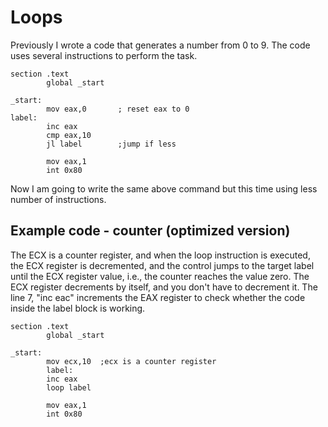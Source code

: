 # Loops 

Previously I wrote a code that generates a number from 0 to 9. The code uses several instructions to perform the task. 

```assembly
section .text
        global _start

_start:
        mov eax,0       ; reset eax to 0
label:
        inc eax
        cmp eax,10
        jl label        ;jump if less

        mov eax,1
        int 0x80
```

Now I am going to write the same above command but this time using less number of instructions.

## Example code - counter (optimized version)

The ECX is a counter register, and when the loop instruction is executed, the ECX register is decremented, and the control jumps to the target label until the ECX register value, i.e., the counter reaches the value zero. The ECX register decrements by itself, and you don't have to decrement it. The line 7, "inc eac" increments the EAX register to check whether the code inside the label block is working.

```assembly
section .text
        global _start

_start:
        mov ecx,10	;ecx is a counter register
        label:
        inc eax
        loop label

        mov eax,1
        int 0x80
```

